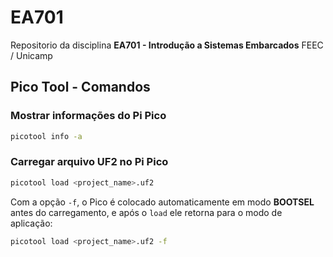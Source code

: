 # EA701

Repositorio da disciplina **EA701 - Introdução a Sistemas Embarcados**
FEEC / Unicamp

## Pico Tool - Comandos

### Mostrar informações do Pi Pico

```bash
picotool info -a
```

### Carregar arquivo UF2 no Pi Pico

```bash
picotool load <project_name>.uf2
```

Com a opção `-f`, o Pico é colocado automaticamente em modo **BOOTSEL** antes do carregamento, e após o `load` ele retorna para o modo de aplicação:

```bash
picotool load <project_name>.uf2 -f
```
